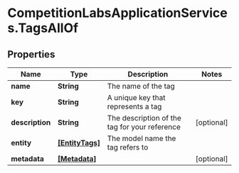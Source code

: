 # CompetitionLabsApplicationServices.TagsAllOf

## Properties

Name | Type | Description | Notes
------------ | ------------- | ------------- | -------------
**name** | **String** | The name of the tag | 
**key** | **String** | A unique key that represents a tag | 
**description** | **String** | The description of the tag for your reference | [optional] 
**entity** | [**[EntityTags]**](EntityTags.md) | The model name the tag refers to | 
**metadata** | [**[Metadata]**](Metadata.md) |  | [optional] 


